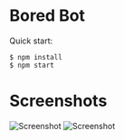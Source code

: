 # Bored Bot

Quick start:

```
$ npm install
$ npm start
````

# Screenshots
![Screenshot](/Module%209/21.%20Bored%20Bot/screenshot.jpg "Screenshot")
![Screenshot](/Module%209/21.%20Bored%20Bot/screenshot2.jpg "Screenshot")